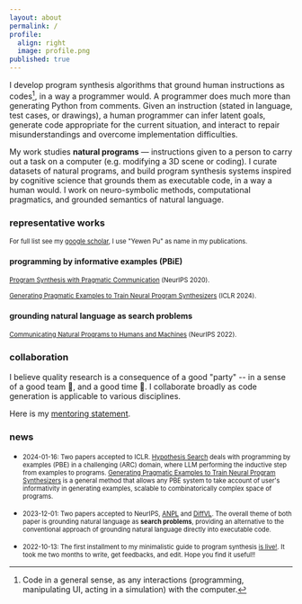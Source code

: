 ```yaml
---
layout: about
permalink: /
profile:
  align: right
  image: profile.png
published: true
---
```


I develop program synthesis algorithms that ground human instructions as codes[^1], in a way a programmer would. A programmer does much more than generating Python from comments. Given an instruction (stated in language, test cases, or drawings), a human programmer can infer latent goals, generate code appropriate for the current situation, and interact to repair misunderstandings and overcome implementation difficulties.

My work studies **natural programs** — instructions given to a person to carry out a task on a computer (e.g. modifying a 3D scene or coding). I curate datasets of natural programs, and build program synthesis systems inspired by cognitive science that grounds them as executable code, in a way a human would. I work on neuro-symbolic methods, computational pragmatics, and grounded semantics of natural language. 
<!-- For more information, the following papers are good starting points. -->
<!-- I collaborate with researchers from cogsci, nlp, pl, grahpics, and hci. -->

[^1]: Code in a general sense, as any interactions (programming, manipulating UI, acting in a simulation) with the computer.

### representative works
<span style="font-size:0.8em;"> For full list see my [google scholar](https://scholar.google.com/citations?user=LJnNKXMAAAAJ&hl=en), I use "Yewen Pu" as name in my publications. </span>

#### programming by informative examples (PBiE)
<span style="font-size:0.8em;">  [Program Synthesis with Pragmatic Communication](https://arxiv.org/abs/2007.05060) (NeurIPS 2020). </span>

<span style="font-size:0.8em;"> [Generating Pragmatic Examples to Train Neural Program Synthesizers](https://arxiv.org/abs/2311.05740) (ICLR 2024). </span> 

#### grounding natural language as search problems
<span style="font-size:0.8em;"> [Communicating Natural Programs to Humans and Machines](https://arxiv.org/abs/2106.07824) (NeurIPS 2022). </span>

### collaboration
I believe quality research is a consequence of a good "party" -- in a sense of a good team 👥, and a good time 🎉. I collaborate broadly as code generation is applicable to various disciplines.
 <!-- I rely heavily on [my collaborators](/collaborators/) for their expertise, guidance, and encouragement.  -->
Here is my [mentoring statement](/mentoring-statement/).

### news

* <span style="font-size:0.8em;"> 2024-01-16: Two papers accepted to ICLR. [Hypothesis Search](https://arxiv.org/abs/2309.05660) deals with programming by examples (PBE) in a challenging (ARC) domain, where LLM performing the inductive step from examples to programs. [Generating Pragmatic Examples to Train Neural Program Synthesizers](https://arxiv.org/abs/2311.05740) is a general method that allows any PBE system to take account of user's informativity in generating examples, scalable to combinatorically complex space of programs. </span>

* <span style="font-size:0.8em;"> 2023-12-01: Two papers accepted to NeurIPS, [ANPL](https://arxiv.org/abs/2305.18498) and [DiffVL](https://neurips.cc/virtual/2023/poster/70947). The overall theme of both paper is grounding natural language as **search problems**, providing an alternative to the conventional approach of grounding natural language directly into executable code. </span>

* <span style="font-size:0.8em;"> 2022-10-13: The first installment to my minimalistic guide to program synthesis [is live!](https://evanthebouncy.github.io/program-synthesis-minimal/). It took me two months to write, get feedbacks, and edit. Hope you find it useful!! </span>